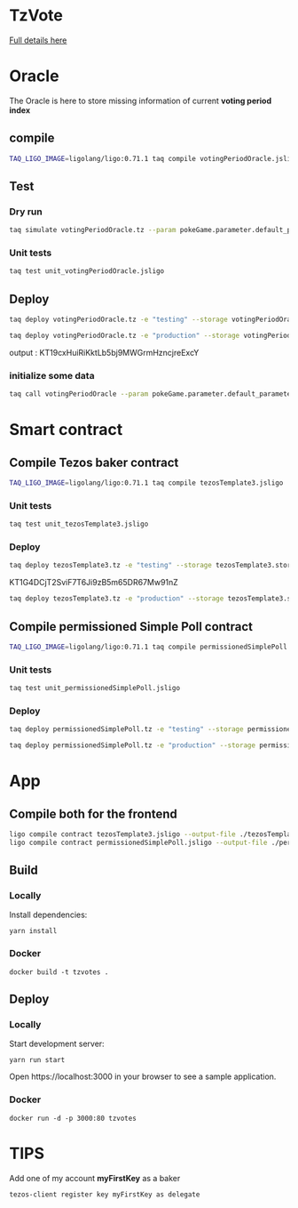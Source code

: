 # TzVote

[logo]: https://i.imgflip.com/r56sp.jpg?a456398 "Vote"

[Full details here](https://hackmd.io/EBB3pObiT5y5eJs4tPQjXQ?view)

# Oracle

The Oracle is here to store missing information of current **voting period index**

## compile

```bash
TAQ_LIGO_IMAGE=ligolang/ligo:0.71.1 taq compile votingPeriodOracle.jsligo
```

## Test

### Dry run

```bash
taq simulate votingPeriodOracle.tz --param pokeGame.parameter.default_parameter.tz  --sender alice --protocol nairobi
```

### Unit tests

```bash
taq test unit_votingPeriodOracle.jsligo
```

## Deploy

```bash
taq deploy votingPeriodOracle.tz -e "testing" --storage votingPeriodOracle.storage.ghostnet.tz
```

```bash
taq deploy votingPeriodOracle.tz -e "production" --storage votingPeriodOracle.storage.mainnet.tz
```

output : KT19cxHuiRiKktLb5bj9MWGrmHzncjreExcY

### initialize some data

```bash
taq call votingPeriodOracle --param pokeGame.parameter.default_parameter.tz  -e testing
```

# Smart contract

## Compile Tezos baker contract

```bash
TAQ_LIGO_IMAGE=ligolang/ligo:0.71.1 taq compile tezosTemplate3.jsligo
```

### Unit tests

```bash
taq test unit_tezosTemplate3.jsligo
```

### Deploy

```bash
taq deploy tezosTemplate3.tz -e "testing" --storage tezosTemplate3.storage.ghostnet.tz
```

KT1G4DCjT2SviF7T6Ji9zB5m65DR67Mw91nZ

```bash
taq deploy tezosTemplate3.tz -e "production" --storage tezosTemplate3.storage.mainnet.tz
```

## Compile permissioned Simple Poll contract

```bash
TAQ_LIGO_IMAGE=ligolang/ligo:0.71.1 taq compile permissionedSimplePoll.jsligo
```

### Unit tests

```bash
taq test unit_permissionedSimplePoll.jsligo
```

### Deploy

```bash
taq deploy permissionedSimplePoll.tz -e "testing" --storage permissionedSimplePoll.storage.ghostnet.tz
```

```bash
taq deploy permissionedSimplePoll.tz -e "production" --storage permissionedSimplePoll.storage.mainnet.tz
```

# App

## Compile both for the frontend

```bash
ligo compile contract tezosTemplate3.jsligo --output-file ./tezosTemplate3.tz.json --entry-point main --michelson-format json
ligo compile contract permissionedSimplePoll.jsligo --output-file ./permissionedSimplePoll.tz.json --entry-point main --michelson-format json
```

## Build

### Locally

Install dependencies:

`yarn install`

### Docker

```
docker build -t tzvotes .
```

## Deploy

### Locally

Start development server:

`yarn run start`

Open https://localhost:3000 in your browser to see a sample application.

### Docker

```
docker run -d -p 3000:80 tzvotes
```

# TIPS

Add one of my account **myFirstKey** as a baker

```
tezos-client register key myFirstKey as delegate
```
